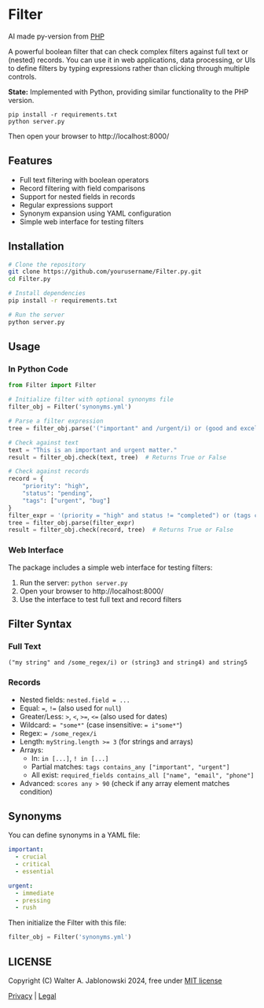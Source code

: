 # Filter

AI made py-version from [PHP](https://github.com/walter-a-jablonowski/Filter)

A powerful boolean filter that can check complex filters against full text or (nested) records. You can use it in web applications, data processing, or UIs to define filters by typing expressions rather than clicking through multiple controls.

**State:** Implemented with Python, providing similar functionality to the PHP version.

```
pip install -r requirements.txt
python server.py
```

Then open your browser to http://localhost:8000/

## Features

- Full text filtering with boolean operators
- Record filtering with field comparisons
- Support for nested fields in records
- Regular expressions support
- Synonym expansion using YAML configuration
- Simple web interface for testing filters

## Installation

```bash
# Clone the repository
git clone https://github.com/yourusername/Filter.py.git
cd Filter.py

# Install dependencies
pip install -r requirements.txt

# Run the server
python server.py
```

## Usage

### In Python Code

```python
from Filter import Filter

# Initialize filter with optional synonyms file
filter_obj = Filter('synonyms.yml')

# Parse a filter expression
tree = filter_obj.parse('("important" and /urgent/i) or (good and excellent)')

# Check against text
text = "This is an important and urgent matter."
result = filter_obj.check(text, tree)  # Returns True or False

# Check against records
record = {
    "priority": "high",
    "status": "pending",
    "tags": ["urgent", "bug"]
}
filter_expr = '(priority = "high" and status != "completed") or (tags contains_any ["urgent", "important"])'
tree = filter_obj.parse(filter_expr)
result = filter_obj.check(record, tree)  # Returns True or False
```

### Web Interface

The package includes a simple web interface for testing filters:

1. Run the server: `python server.py`
2. Open your browser to http://localhost:8000/
3. Use the interface to test full text and record filters

## Filter Syntax

### Full Text

```
("my string" and /some_regex/i) or (string3 and string4) and string5
```

### Records

- Nested fields: `nested.field = ...`
- Equal: `=`, `!=` (also used for `null`)
- Greater/Less: `>`, `<`, `>=`, `<=` (also used for dates)
- Wildcard: `= "some*"` (case insensitive: `= i"some*"`)
- Regex: `= /some_regex/i`
- Length: `myString.length >= 3` (for strings and arrays)
- Arrays:
  - In: `in [...]`, `! in [...]`
  - Partial matches: `tags contains_any ["important", "urgent"]`
  - All exist: `required_fields contains_all ["name", "email", "phone"]`
- Advanced: `scores any > 90` (check if any array element matches condition)

## Synonyms

You can define synonyms in a YAML file:

```yaml
important:
  - crucial
  - critical
  - essential

urgent:
  - immediate
  - pressing
  - rush
```

Then initialize the Filter with this file:

```python
filter_obj = Filter('synonyms.yml')
```


LICENSE
----------------------------------------------------------

Copyright (C) Walter A. Jablonowski 2024, free under [MIT license](LICENSE)

[Privacy](https://walter-a-jablonowski.github.io/privacy.html) | [Legal](https://walter-a-jablonowski.github.io/imprint.html)
